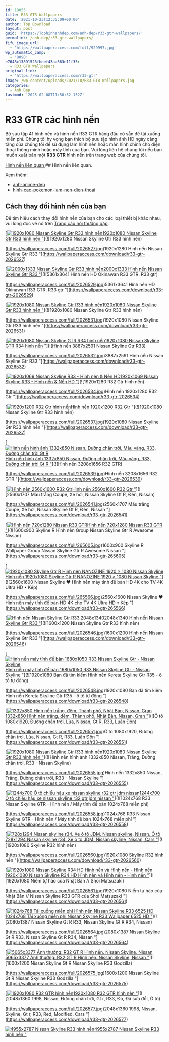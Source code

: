 ```yaml
---
id: 18055
title: R33 GTR Wallpapers
date: '2021-10-23T12:35:09+00:00'
author: Top Download
layout: post
guid: 'https://Tophinhanhdep.com/anh-dep/r33-gtr-wallpapers/'
permalink: /anh-dep/r33-gtr-wallpapers/
fifu_image_url:
  - 'https://wallpaperaccess.com/full/929997.jpg'
wp_automatic_camp:
  - '8098'
e7648c13891523fbeef43aa363e11f35:
  - R33 GTR Wallpapers
original_link:
  - 'https://wallpaperaccess.com/r33-gtr'
image: /wp-content/uploads/2021/10/R33-GTR-Wallpapers.jpg
categories:
  - Ảnh Đẹp
lastmod: '2025-02-08T11:50:32.152Z'
---
```

# R33 GTR các hình nền

Bộ sưu tập 41 hình nền và hình nền R33 GTR hàng đầu có sẵn để tải xuống miễn phí. Chúng tôi hy vọng bạn thích bộ sưu tập hình ảnh HD ngày càng tăng của chúng tôi để sử dụng làm hình nền hoặc màn hình chính cho điện thoại thông minh hoặc máy tính của bạn. Vui lòng liên hệ chúng tôi nếu bạn muốn xuất bản một **R33 GTR** hình nền trên trang web của chúng tôi.

[Hình nền liên quan ](#related) ## Hình nền liên quan.

   
 Xem thêm:

   
- [anh-anime-dep](https://tophinhanhdep.com/anh-anime/anh-anime-dep/)
- [hinh-cac-pokemon-lam-nen-dien-thoai](https://tophinhanhdep.com/anh-anime/hinh-cac-pokemon-lam-nen-dien-thoai/)

## Cách thay đổi hình nền của bạn

Để tìm hiểu cách thay đổi hình nền của bạn cho các loại thiết bị khác nhau, vui lòng đọc về nó trên [Trang câu hỏi thường gặp](https://tophinhanhdep.com/faq/).

  
[[![1920x1080 Nissan Skyline Gtr R33 hình nền](https://wallpaperaccess.com/full/929997.jpg)1920x1080 Nissan Skyline Gtr R33 hình nền "](https://wallpaperaccess.com/download/r33-gtr-929997)](![1920x1280 Nissan Skyline Gtr R33 hình nền)

(https://wallpaperaccess.com/full/2026527.jpg)1920x1280 Hình nền Nissan Skyline Gtr R33 "](https://wallpaperaccess.com/download/r33-gtr-2026527)

[[![2000x1333 Nissan Skyline Gtr R33 hình nền](https://wallpaperaccess.com/full/2026528.jpg)2000x1333 Hình nền Nissan Skyline Gtr R33 "](https://wallpaperaccess.com/download/r33-gtr-2026528)](![5361x3641 Hình nền HD Okinawan R33 GTR.  R33 gtr)

(https://wallpaperaccess.com/full/2026529.jpg)5361x3641 Hình nền HD Okinawan R33 GTR. R33 gtr "](https://wallpaperaccess.com/download/r33-gtr-2026529)

[[![1920x1080 Nissan Skyline Gtr R33 hình nền](https://wallpaperaccess.com/full/2026530.jpg)1920x1080 Nissan Skyline Gtr R33 hình nền "](https://wallpaperaccess.com/download/r33-gtr-2026530)](![1920x1080 Nissan Skyline Gtr R33 hình nền)

(https://wallpaperaccess.com/full/2026531.jpg)1920x1080 Nissan Skyline Gtr R33 hình nền "](https://wallpaperaccess.com/download/r33-gtr-2026531)

[[![1920x1080 Nissan Skyline GTR R34 hình nền](https://wallpaperaccess.com/full/265562.jpg)1920x1080 Nissan Skyline GTR R34 hình nền "](https://wallpaperaccess.com/download/r33-gtr-265562)](![Hình nền 3887x2591 Nissan Skyline Gtr R33)

(https://wallpaperaccess.com/full/2026532.jpg)3887x2591 Hình nền Nissan Skyline Gtr R33 "](https://wallpaperaccess.com/download/r33-gtr-2026532)

[[![1920x1069 Nissan Skyline R33 - Hình nền & Nền HD](https://wallpaperaccess.com/full/2026533.png)1920x1069 Nissan Skyline R33 - Hình nền &amp; Nền HD "](https://wallpaperaccess.com/download/r33-gtr-2026533)](![1920x1280 R32 Gtr hình nền)

(https://wallpaperaccess.com/full/2026534.jpg)Hình nền 1920x1280 R32 Gtr "](https://wallpaperaccess.com/download/r33-gtr-2026534)

[[![1920x1200 R32 Gtr hình nền](https://wallpaperaccess.com/full/2026535.jpg)Hình nền 1920x1200 R32 Gtr "](https://wallpaperaccess.com/download/r33-gtr-2026535)](![1920x1080 Nissan Skyline Gtr R33 hình nền)

(https://wallpaperaccess.com/full/2026537.jpg)1920x1080 Nissan Skyline Gtr R33 hình nền "](https://wallpaperaccess.com/download/r33-gtr-2026537)

[[![Hình nền hình ảnh 1332x850 Nissan, Đường chân trời, Màu vàng, R33, Đường chân trời Gt R](https://wallpaperaccess.com/full/2026538.jpg)Hình nền hình ảnh 1332x850 Nissan, Đường chân trời, Màu vàng, R33, Đường chân trời Gt R "](https://wallpaperaccess.com/download/r33-gtr-2026538)](![Hình nền 3208x1656 R32 GTR)

(https://wallpaperaccess.com/full/2026539.jpg)Hình nền 3208x1656 R32 GTR "](https://wallpaperaccess.com/download/r33-gtr-2026539)

[[![Hình nền 2560x1600 R32 Gtr](https://wallpaperaccess.com/full/2026540.jpg)Hình nền 2560x1600 R32 Gtr "](https://wallpaperaccess.com/download/r33-gtr-2026540)](![2560x1707 Màu trắng Coupe, Xe hơi, Nissan Skyline Gt R, Đèn, Nissan)

(https://wallpaperaccess.com/full/2026541.jpg)2560x1707 Màu trắng Coupe, Xe hơi, Nissan Skyline Gt R, Đèn, Nissan "](https://wallpaperaccess.com/download/r33-gtr-2026541)

[[![Hình nền 720x1280 Nissan R33 GTR](https://wallpaperaccess.com/full/2026543.jpg)Hình nền 720x1280 Nissan R33 GTR "](https://wallpaperaccess.com/download/r33-gtr-2026543)](![1600x900 Skyline R Hình nền Group Nissan Skyline Gtr R Awesome Nissan)

(https://wallpaperaccess.com/full/265605.jpg)1600x900 Skyline R Wallpaper Group Nissan Skyline Gtr R Awesome Nissan "](https://wallpaperaccess.com/download/r33-gtr-265605)

[[![1920x1080 Skyline Gtr R Hình nền NANOZINE 1920 × 1080 Nissan Skyline](https://wallpaperaccess.com/full/1289651.jpg)Hình nền 1920x1080 Skyline Gtr R NANOZINE 1920 × 1080 Nissan Skyline "](https://wallpaperaccess.com/download/r33-gtr-1289651)](![2560x1600 Nissan Skyline ❤ Hình nền máy tính để bàn HD 4K cho TV 4K Ultra HD • Kép)

(https://wallpaperaccess.com/full/265566.jpg)2560x1600 Nissan Skyline ❤ Hình nền máy tính để bàn HD 4K cho TV 4K Ultra HD • Kép "](https://wallpaperaccess.com/download/r33-gtr-265566)

[[![Hình nền Nissan Skyline Gtr R33 2048x1340](https://wallpaperaccess.com/full/2026545.jpg)2048x1340 Hình nền Nissan Skyline Gtr R33 "](https://wallpaperaccess.com/download/r33-gtr-2026545)](![1600x1200 Nissan Skyline Gtr R33 hình nền)

(https://wallpaperaccess.com/full/2026546.jpg)1600x1200 Hình nền Nissan Skyline Gtr R33 "](https://wallpaperaccess.com/download/r33-gtr-2026546)

[[![Hình nền máy tính để bàn 1680x1050 R33 Nissan Skyline Gtr - Nissan Skyline](https://wallpaperaccess.com/full/2026547.jpg)Hình nền máy tính để bàn 1680x1050 R33 Nissan Skyline Gtr - Nissan Skyline "](https://wallpaperaccess.com/download/r33-gtr-2026547)](![1920x1080 Bạn đã tìm kiếm Hình nền Kereta Skyline Gtr R35 - ô tô tự động)

(https://wallpaperaccess.com/full/2026548.jpg)1920x1080 Bạn đã tìm kiếm Hình nền Kereta Skyline Gtr R35 - ô tô tự động "](https://wallpaperaccess.com/download/r33-gtr-2026548)

[[![1332x850 Hình nền trắng, đêm, Thành phố, Nhật Bản, Nissan, Gran](https://wallpaperaccess.com/full/2026549.jpg)1332x850 Hình nền trắng, đêm, Thành phố, Nhật Bản, Nissan, Gran "](https://wallpaperaccess.com/download/r33-gtr-2026549)](![Ô tô 1080x1920, Đường chân trời, Lửa, Nissan, Gt R, R33, Luân Đôn)

(https://wallpaperaccess.com/full/2026551.jpg)Ô tô 1080x1920, Đường chân trời, Lửa, Nissan, Gt R, R33, Luân Đôn "](https://wallpaperaccess.com/download/r33-gtr-2026551)

[[![1920x1080 Nissan Skyline Gtr R33 hình nền](https://wallpaperaccess.com/full/2026554.jpg)1920x1080 Nissan Skyline Gtr R33 hình nền "](https://wallpaperaccess.com/download/r33-gtr-2026554)](![Hình nền hình ảnh 1332x850 Nissan, Trắng, Đường chân trời, R33 - Nissan Skyline)

(https://wallpaperaccess.com/full/2026555.jpg)Hình nền 1332x850 Nissan, Trắng, Đường chân trời, R33 - Nissan Skyline "](https://wallpaperaccess.com/download/r33-gtr-2026555)

[[![1244x700 Ô tô chiếu hậu xe nissan skyline r32 gtr jdm nissan](https://wallpaperaccess.com/full/2026557.jpg)1244x700 Ô tô chiếu hậu xe nissan skyline r32 gtr jdm nissan "](https://wallpaperaccess.com/download/r33-gtr-2026557)](![1024x768 R33 Nissan Skyline GTR - Hình nền / Máy tính để bàn 1024x768 miễn phí)

(https://wallpaperaccess.com/full/2026558.jpg)1024x768 R33 Nissan Skyline GTR - Hình nền / Máy tính để bàn 1024x768 miễn phí "](https://wallpaperaccess.com/download/r33-gtr-2026558)

[[![728x1294 Nissan skyline r34.  Xe ô tô JDM.  Nissan skyline, Nissan, Ô tô](https://wallpaperaccess.com/full/929984.jpg)728x1294 Nissan skyline r34. Xe ô tô JDM. Nissan skyline, Nissan, Cars "](https://wallpaperaccess.com/download/r33-gtr-929984)](![1920x1080 Skyline R32 hình nền)

(https://wallpaperaccess.com/full/2026560.jpg)1920x1080 Skyline R32 hình nền "](https://wallpaperaccess.com/download/r33-gtr-2026560)

[[![1920x1080 Nissan Skyline R34 HD Hình nền và Hình nền - Hình nền](https://wallpaperaccess.com/full/265577.jpg)1920x1080 Nissan Skyline R34 HD Hình nền và Hình nền - Hình nền "](https://wallpaperaccess.com/download/r33-gtr-265577)](![1920x1080 Niềm tự hào của Nhật Bản // Shoi Matsuzaki)

(https://wallpaperaccess.com/full/2026561.jpg)1920x1080 Niềm tự hào của Nhật Bản // Nissan Skyline R33 GTR của Shoi Matsuzaki "](https://wallpaperaccess.com/download/r33-gtr-2026561)

[[![1024x768 Tải xuống miễn phí Hình nền Nissan Skyline R33 6525 HD](https://wallpaperaccess.com/full/2026563.jpg)1024x768 Tải xuống miễn phí Nissan Skyline R33 Wallpaper 6525 HD "](https://wallpaperaccess.com/download/r33-gtr-2026563)](![2080x1387 Nissan Skyline Gt R R33, Nissan Skyline Gt R R34, Nissan)

(https://wallpaperaccess.com/full/2026564.jpg)2080x1387 Nissan Skyline Gt R R33, Nissan Skyline Gt R R34, Nissan "](https://wallpaperaccess.com/download/r33-gtr-2026564)

[[![5065x3377 Ảnh thưởng: R32 GT R Hình nền.  Nissan Skyline, Nissan](https://wallpaperaccess.com/full/2026565.jpg)5065x3377 Ảnh thưởng: R32 GT R Hình nền. Nissan Skyline, Nissan "](https://wallpaperaccess.com/download/r33-gtr-2026565)](![1600x1200 Nissan Skyline Gt R Nissan Skyline R33 Godzilla)

(https://wallpaperaccess.com/full/2026575.jpg)1600x1200 Nissan Skyline Gt R Nissan Skyline R33 Godzilla "](https://wallpaperaccess.com/download/r33-gtr-2026575)

[[![1920x1080 R32 GTR hình nền](https://wallpaperaccess.com/full/2026576.jpg)1920x1080 R32 GTR hình nền "](https://wallpaperaccess.com/download/r33-gtr-2026576)](![2048x1360 1998, Nissan, Đường chân trời, Gt r, R33, Đỏ, Đã sửa đổi, Ô tô)

(https://wallpaperaccess.com/full/2026577.jpg)2048x1360 1998, Nissan, Skyline, Gt r, R33, Red, Modified, Cars "](https://wallpaperaccess.com/download/r33-gtr-2026577)

[![4955x2787 Nissan Skyline R33 hình nền](https://wallpaperaccess.com/full/2026578.jpg)4955x2787 Nissan Skyline R33 hình nền "](https://wallpaperaccess.com/download/r33-gtr-2026578)
